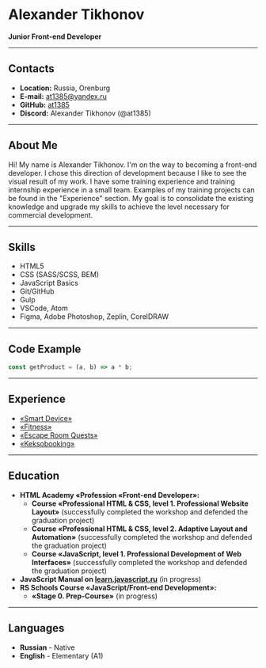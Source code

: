 # Alexander Tikhonov

__Junior Front-end Developer__

---
## Contacts
* __Location:__ Russia, Orenburg
* __E-mail:__ [at1385@yandex.ru](at1385@yandex.ru)
* __GitHub:__ [at1385](https://github.com/at1385)
* __Discord:__ Alexander Tikhonov (@at1385)

---
## About Me
Hi! My name is Alexander Tikhonov. I'm on the way to becoming a front-end developer. I chose this direction of development because I like to see the visual result of my work. I have some training experience and training internship experience in a small team. Examples of my training projects can be found in the "Experience" section. My goal is to consolidate the existing knowledge and upgrade my skills to achieve the level necessary for commercial development.

---
## Skills
* HTML5
* CSS (SASS/SCSS, BEM)
* JavaScript Basics
* Git/GitHub
* Gulp
* VSCode, Atom
* Figma, Adobe Photoshop, Zeplin, CorelDRAW

---
## Code Example
```javascript
const getProduct = (a, b) => a * b;
```

---
## Experience
* [«Smart Device»](https://github.com/at1385/smart-device)
* [«Fitness»](https://github.com/at1385/fitness)
* [«Escape Room Quests»](https://github.com/at1385/escape-room-quests)
* [«Keksobooking»](https://github.com/at1385/672221-keksobooking-22)

---
## Education
* __HTML Academy «Profession «Front-end Developer»:__
  * __Course «Professional HTML & CSS, level 1. Professional Website Layout»__ (successfully completed the workshop and defended the graduation project)
  * __Course «Professional HTML & CSS, level 2. Adaptive Layout and Automation»__ (successfully completed the workshop and defended the graduation project)
  * __Course «JavaScript, level 1. Professional Development of Web Interfaces»__ (successfully completed the workshop and defended the graduation project)
* __JavaScript Manual on [learn.javascript.ru](learn.javascript.ru)__ (in progress)
* __RS Schools Course «JavaScript/Front-end Development»:__
  * __«Stage 0. Prep-Сourse»__ (in progress)

---
## Languages
* __Russian__ - Native
* __English__ - Elementary (A1)
